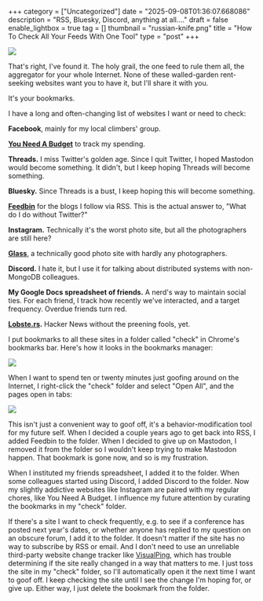 +++
category = ["Uncategorized"]
date = "2025-09-08T01:36:07.668086"
description = "RSS, Bluesky, Discord, anything at all...."
draft = false
enable_lightbox = true
tag = []
thumbnail = "russian-knife.png"
title = "How To Check All Your Feeds With One Tool"
type = "post"
+++

![](russian-knife.png)

That's right, I've found it. The holy grail, the one feed to rule them all, the aggregator for your whole Internet. None of these walled-garden rent-seeking websites want you to have it, but I'll share it with you. 

It's your bookmarks.

I have a long and often-changing list of websites I want or need to check:

**Facebook**, mainly for my local climbers' group.

**[You Need A Budget](https://www.ynab.com/)** to track my spending.

**Threads.** I miss Twitter's golden age. Since I quit Twitter, I hoped Mastodon would become something. It didn't, but I keep hoping Threads will become something.

**Bluesky.** Since Threads is a bust, I keep hoping this will become something.

**[Feedbin](https://feedbin.com/)** for the blogs I follow via RSS. This is the actual answer to, "What do I do without Twitter?"

**Instagram.** Technically it's the worst photo site, but all the photographers are still here?

**[Glass](https://glass.photo/)**, a technically good photo site with hardly any photographers.

**Discord.** I hate it, but I use it for talking about distributed systems with non-MongoDB colleagues.

**My Google Docs spreadsheet of friends.** A nerd's way to maintain social ties. For each friend, I track how recently we've interacted, and a target frequency. Overdue friends turn red.

**[Lobste.rs](https://lobste.rs/).** Hacker News without the preening fools, yet.

I put bookmarks to all these sites in a folder called "check" in Chrome's bookmarks bar. Here's how it looks in the bookmarks manager:

![](manager.png)

When I want to spend ten or twenty minutes just goofing around on the Internet, I right-click the "check" folder and select "Open All", and the pages open in tabs:

![](check.jpg)

This isn't just a convenient way to goof off, it's a behavior-modification tool for my future self. When I decided a couple years ago to get back into RSS, I added Feedbin to the folder. When I decided to give up on Mastodon, I removed it from the folder so I wouldn't keep trying to make Mastodon happen. That bookmark is gone now, and so is my frustration.

When I instituted my friends spreadsheet, I added it to the folder. When some colleagues started using Discord, I added Discord to the folder. Now my slightly addictive websites like Instagram are paired with my regular chores, like You Need A Budget. I influence my future attention by curating the bookmarks in my "check" folder.

If there's a site I want to check frequently, e.g. to see if a conference has posted next year's dates, or whether anyone has replied to my question on an obscure forum, I add it to the folder. It doesn't matter if the site has no way to subscribe by RSS or email. And I don't need to use an unreliable third-party website change tracker like [VisualPing](https://visualping.io/), which has trouble determining if the site really changed in a way that matters to me. I just toss the site in my "check" folder, so I'll automatically open it the next time I want to goof off. I keep checking the site until I see the change I'm hoping for, or give up. Either way, I just delete the bookmark from the folder.
